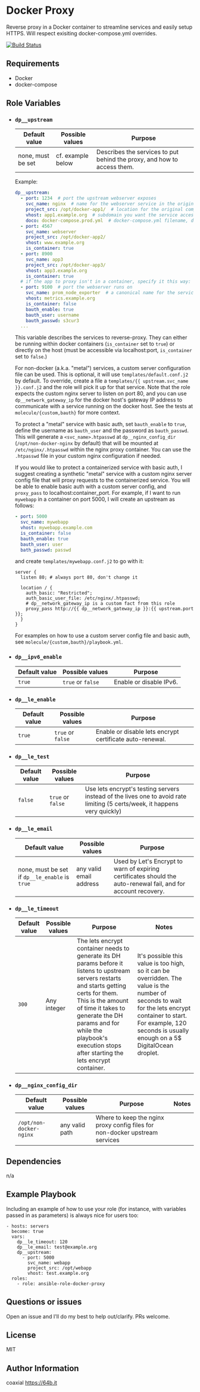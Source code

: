 Docker Proxy
=========

Reverse proxy in a Docker container to streamline services and easily setup HTTPS. Will respect exisiting docker-compose.yml overrides.

[![Build Status](https://travis-ci.org/coaxial/ansible-role-docker-proxy.svg?branch=master)](https://travis-ci.org/coaxial/ansible-role-docker-proxy)

Requirements
------------

- Docker
- docker-compose

Role Variables
--------------

- ### `dp__upstream`

  Default value | Possible values | Purpose
  ---|---|---
  none, must be set | cf. example below | Describes the services to put behind the proxy, and how to access them.

  Example:
  ```yaml
  dp__upstream:
    - port: 1234  # port the upstream webserver exposes
      svc_name: nginx  # name for the webserver service in the original compose file
      project_src: /opt/docker-app1/  # location for the original compose file on the host
      vhost: app1.example.org  # subdomain you want the service accessible from
      doco: docker-compose.prod.yml  # docker-compose.yml filename, defaults to docker-compose.yml (optional)
    - port: 4567
      svc_name: webserver
      project_src: /opt/docker-app2/
      vhost: www.example.org
      is_container: true
    - port: 8900
      svc_name: app3
      project_src: /opt/docker-app3/
      vhost: app3.example.org
      is_container: true
    # if the app to proxy isn't in a container, specify it this way:
    - port: 9100  # port the webserver runs on
      svc_name: prom_node_exporter  # a canonical name for the service
      vhost: metrics.example.org
      is_container: false
      bauth_enable: true
      bauth_user: username
      bauth_passwd: s3cur3
    ...
  ```

  This variable describes the services to reverse-proxy. They can either be running within docker containers (`is_container` set to `true`) or directly on the host (must be accessible via localhost:port, `is_container` set to `false`.)

  For non-docker (a.k.a. "metal") services, a custom server configuration file can be used. This is optional, it will use `templates/default.conf.j2` by default. To override, create a file a `templates/{{ upstream.svc_name }}.conf.j2` and  the role will pick it up for that service. Note that the role expects the custom nginx server to listen on port 80, and you can use `dp__network_gateway_ip` for the docker host's gateway IP address to communicate with a service running on the docker host. See the tests at `molecule/{custom,bauth}` for more context.

  To protect a "metal" service with basic auth, set `bauth_enable` to `true`, define the username as `bauth_user` and the password as `bauth_passwd`. This will generate a `<svc_name>.htpasswd` at `dp__nginx_config_dir` (`/opt/non-docker-nginx` by default) that will be mounted at `/etc/nginx/.htpasswd` within the nginx proxy container. You can use the `.htpasswd` file in your custom nginx configuration if needed.

  If you would like to protect a containerized service with basic auth, I suggest creating a synthetic "metal" service with a custom nginx server config file that will proxy requests to the containerized service. You will be able to enable basic auth with a custom server config, and `proxy_pass` to localhost:container_port. For example, if I want to run `mywebapp` in a container on port 5000, I will create an upstream as follows:
  ```yaml
  - port: 5000
    svc_name: mywebapp
    vhost: mywebapp.example.com
    is_container: false
    bauth_enable: true
    bauth_user: user
    bath_passwd: passwd
  ```
  and create `templates/mywebapp.conf.j2` to go with it:
  ```nginx
  server {
    listen 80; # always port 80, don't change it

    location / {
      auth_basic: "Restricted";
      auth_basic_user_file: /etc/nginx/.htpasswd;
      # dp__network_gateway_ip is a custom fact from this role
      proxy_pass http://{{ dp__network_gateway_ip }}:{{ upstream.port }};
    }
  }
  ```

  For examples on how to use a custom server config file and basic auth, see `molecule/{custom,bauth}/playbook.yml`.

- ### `dp__ipv6_enable`

  Default value | Possible values | Purpose
  ---|---|---
  `true`|`true` or `false`|Enable or disable IPv6.

- ### `dp__le_enable`

  Default value | Possible values | Purpose
  ---|---|---
  `true` | `true` or `false` | Enable or disable lets encrypt certificate auto-renewal.

- ### `dp__le_test`

  Default value | Possible values | Purpose
  ---|---|---
  `false`| `true` or `false`| Use lets encrypt's testing servers instead of the lives one to avoid rate limiting (5 certs/week, it happens very quickly)

- ### `dp__le_email`

  Default value | Possible values | Purpose
  ---|---|---
  none, must be set if `dp__le_enable` is `true`| any valid email address| Used by Let's Encrypt to warn of expiring certificates should the auto-renewal fail, and for account recovery.

- ### `dp__le_timeout`

  Default value | Possible values | Purpose | Notes
  ---|---|---|---
  `300` | Any integer | The lets encrypt container needs to generate its DH params before it listens to upstream servers restarts and starts getting certs for them. This is the amount of time it takes to generate the DH params and for while the playbook's execution stops after starting the lets encrypt container. | It's possible this value is too high, so it can be overridden. The value is the number of seconds to wait for the lets encrypt container to start. For example, 120 seconds is usually enough on a 5$ DigitalOcean droplet.

- ### `dp__nginx_config_dir`

  Default value | Possible values | Purpose | Notes
  ---|---|---|---
  `/opt/non-docker-nginx` | any valid path | Where to keep the nginx proxy config files for non-docker upstream services

Dependencies
------------

n/a

Example Playbook
----------------

Including an example of how to use your role (for instance, with variables
passed in as parameters) is always nice for users too:

    - hosts: servers
      become: true
      vars:
        dp__le_timeout: 120
        dp__le_email: test@example.org
        dp__upstream:
          - port: 5000
            svc_name: webapp
            project_src: /opt/webapp
            vhost: test.example.org
      roles:
        - role: ansible-role-docker-proxy

Questions or issues
-------------------

Open an issue and I'll do my best to help out/clarify. PRs welcome.

License
-------

MIT

Author Information
------------------

coaxial <https://64b.it>
